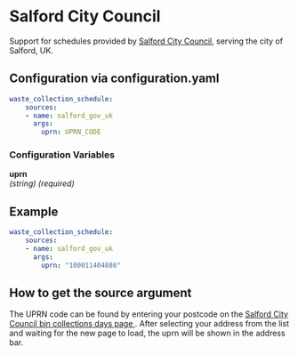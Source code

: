 # Salford City Council

Support for schedules provided by [Salford City
Council](https://www.salford.gov.uk/bins-and-recycling/bin-collection-days/), serving the
city of Salford, UK.

## Configuration via configuration.yaml

```yaml
waste_collection_schedule:
    sources:
    - name: salford_gov_uk
      args:
        uprn: UPRN_CODE
```

### Configuration Variables

**uprn**  
*(string) (required)*

## Example

```yaml
waste_collection_schedule:
    sources:
    - name: salford_gov_uk
      args:
        uprn: "100011404886"
```

## How to get the source argument

The UPRN code can be found by entering your postcode on the
[Salford City Council bin collections days page
](https://www.salford.gov.uk/bins-and-recycling/bin-collection-days/).  After selecting your address from the list and waiting for the new page to load, the uprn will be shown in the address bar.
